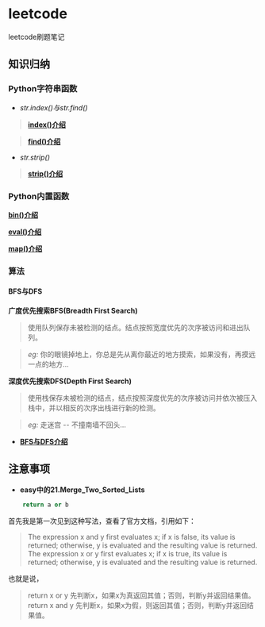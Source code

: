 # leetcode

leetcode刷题笔记

## 知识归纳

### Python字符串函数

* *str.index()与str.find()*

> [**index()介绍**](http://www.runoob.com/python/att-string-index.html)

> [**find()介绍**](http://www.runoob.com/python/att-string-find.html)

* *str.strip()*

> [**strip()介绍**](http://www.runoob.com/python/att-string-strip.html)

### Python内置函数 

[**bin()介绍**](http://www.runoob.com/python/python-func-bin.html)

[**eval()介绍**](http://www.runoob.com/python/python-func-eval.html)

[**map()介绍**](http://www.runoob.com/python/python-func-map.html)

### 算法

#### BFS与DFS

 **广度优先搜索BFS(Breadth First Search)**

> 使用队列保存未被检测的结点。结点按照宽度优先的次序被访问和进出队列。

> *eg:* 你的眼镜掉地上，你总是先从离你最近的地方摸索，如果没有，再摸远一点的地方...

 **深度优先搜索DFS(Depth First Search)**

> 使用栈保存未被检测的结点，结点按照深度优先的次序被访问并依次被压入栈中，并以相反的次序出栈进行新的检测。

> *eg:* 走迷宫 -- 不撞南墙不回头...

* [**BFS与DFS介绍**](https://www.cnblogs.com/gczr/p/6476577.html)


## 注意事项

* **easy中的21.Merge_Two_Sorted_Lists**

```python
	return a or b
```

首先我是第一次见到这种写法，查看了官方文档，引用如下：

> The expression x and y first evaluates x; if x is false, its value is returned; otherwise, y is evaluated and the resulting value is returned.<br>
> The expression x or y first evaluates x; if x is true, its value is returned; otherwise, y is evaluated and the resulting value is returned.

也就是说，

> return x or y 先判断x，如果x为真返回其值；否则，判断y并返回结果值。<br>
> return x and y 先判断x，如果x为假，则返回其值；否则，判断y并返回结果值。
